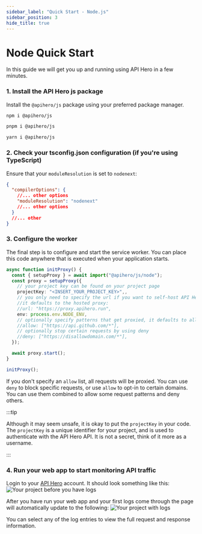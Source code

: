 ```yaml
---
sidebar_label: "Quick Start - Node.js"
sidebar_position: 3
hide_title: true
---
```


# Node Quick Start

In this guide we will get you up and running using API Hero in a few minutes.

### 1. Install the API Hero js package

Install the `@apihero/js` package using your preferred package manager.

<Tabs groupId="install-package">
  
  <TabItem value="npm" label="npm">

```sh
npm i @apihero/js
```

  </TabItem>

  <TabItem value="pnpm" label="pnpm">

```sh
pnpm i @apihero/js
```

  </TabItem>

  <TabItem value="yarn" label="yarn">

```zsh
yarn i @apihero/js
```

  </TabItem>

</Tabs>

### 2. Check your tsconfig.json configuration (if you're using TypeScript)

Ensure that your `moduleResolution` is set to `nodenext`:

```json title="tsconfig.json"
{
  "compilerOptions": {
    //... other options
    "moduleResolution": "nodenext"
    //... other options
  }
  //... other
}
```

### 3. Configure the worker

The final step is to configure and start the service worker. You can place this code anywhere that is executed when your application starts.

```ts
async function initProxy() {
  const { setupProxy } = await import("@apihero/js/node");
  const proxy = setupProxy({
    // your project key can be found on your project page
    projectKey: "<INSERT_YOUR_PROJECT_KEY>",,
    // you only need to specify the url if you want to self-host API Hero
    //it defaults to the hosted proxy:
    //url: "https://proxy.apihero.run",
    env: process.env.NODE_ENV,
    // optionally specify patterns that get proxied, it defaults to all
    //allow: ["https://api.github.com/*"],
    // optionally stop certain requests by using deny
    //deny: ["https://disallowdomain.com/*"],
  });

  await proxy.start();
}

initProxy();
```

If you don't specify an `allow` list, all requests will be proxied. You can use `deny` to block specific requests, or use `allow` to opt-in to certain domains. You can use them combined to allow some request patterns and deny others.

:::tip

Although it may seem unsafe, it is okay to put the `projectKey` in your code. The `projectKey` is a unique identifier for your project, and is used to authenticate with the API Hero API. It is not a secret, think of it more as a username.

:::

### 4. Run your web app to start monitoring API traffic

Login to your [API Hero](https://app.apihero.run) account. It should look something like this:
![Your project before you have logs](/img/onboarding-no-logs.png)

After you have run your web app and your first logs come through the page will automatically update to the following:
![Your project with logs](/img/onboarding-has-logs.png)

You can select any of the log entries to view the full request and response information.
